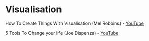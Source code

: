 # Visualisation

How To Create Things With Visualisation (Mel Robbins) - [YouTube](https://www.youtube.com/watch?v=2iPFtZENEq4)

5 Tools To Change your life (Joe Dispenza) - [YouTube](https://www.youtube.com/watch?v=JDbqsgMwxR8)

